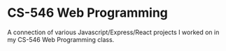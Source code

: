 # CS-546 Web Programming

A connection of various Javascript/Express/React projects I worked on in my CS-546 Web Programming class.
